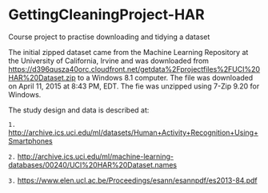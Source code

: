 # GettingCleaningProject-HAR
Course project to practise downloading and tidying a dataset

The initial zipped dataset came from the Machine Learning Repository at the University of California, Irvine and was downloaded from https://d396qusza40orc.cloudfront.net/getdata%2Fprojectfiles%2FUCI%20HAR%20Dataset.zip 
to a Windows 8.1 computer. The file was downloaded on April 11, 2015 at 8:43 PM, EDT.  The fie was unzipped using 7-Zip 9.20 for Windows.  

The study design and data is described at:











`1.` http://archive.ics.uci.edu/ml/datasets/Human+Activity+Recognition+Using+Smartphones

`2.` http://archive.ics.uci.edu/ml/machine-learning-databases/00240/UCI%20HAR%20Dataset.names

`3.` https://www.elen.ucl.ac.be/Proceedings/esann/esannpdf/es2013-84.pdf



